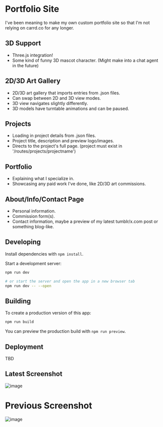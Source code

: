 # Portfolio Site
I've been meaning to make my own custom portfolio site so that I'm not relying on carrd.co for any longer.

## 3D Support
- Three.js integration!
- Some kind of funny 3D mascot character. (Might make into a chat agent in the future)

## 2D/3D Art Gallery
- 2D/3D art gallery that imports entries from .json files.
- Can swap between 2D and 3D view modes.
- 3D view navigates slightly differently.
- 3D models have turntable animations and can be paused.

## Projects
- Loading in project details from .json files.
- Project title, description and preview logo/images.
- Directs to the project's full page. (project must exist in '/routes/projects/projectname')

## Portfolio
- Explaining what I specialize in.
- Showcasing any paid work I've done, like 2D/3D art commissions.

## About/Info/Contact Page
- Personal information.
- Commission form(s).
- Contact information, maybe a preview of my latest tumblr/x.com post or something blog-like.

## Developing

Install dependencies with `npm install`.

Start a development server:

```bash
npm run dev

# or start the server and open the app in a new browser tab
npm run dev -- --open
```

## Building

To create a production version of this app:

```bash
npm run build
```

You can preview the production build with `npm run preview`.

## Deployment
TBD

## Latest Screenshot
![image](https://github.com/user-attachments/assets/c038f6cc-d1d3-4f92-9d90-ecf7adbe5227)

# Previous Screenshot
![image](https://github.com/user-attachments/assets/553aa021-cbb5-4aa7-b50b-37e4d7cad34b)
